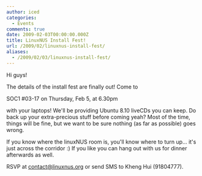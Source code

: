 ```yaml
---
author: iced
categories:
  - Events
comments: true
date: 2009-02-03T00:00:00.000Z
title: LinuxNUS Install Fest!
url: /2009/02/linuxnus-install-fest/
aliases:
  - /2009/02/03/linuxnus-install-fest/
---
```


Hi guys!

The details of the install fest are finally out! Come to

SOC1 #03-17 on Thursday, Feb 5, at 6.30pm

with your laptops! We'll be providing Ubuntu 8.10 liveCDs you can keep. Do back up your extra-precious stuff before coming yeah? Most of the time, things will be fine, but we want to be sure nothing (as far as possible) goes wrong.

If you know where the linuxNUS room is, you'll know where to turn up... it's just across the corridor :) If you like you can hang out with us for dinner afterwards as well.

RSVP at contact@linuxnus.org or send SMS to Kheng Hui (91804777).
